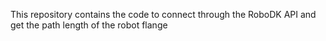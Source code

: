 This repository contains the code to connect through the RoboDK API and get the path length of the robot flange
